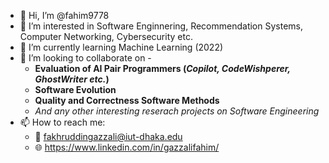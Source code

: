 - 👋 Hi, I’m @fahim9778
- 👀 I’m interested in Software Enginnering, Recommendation Systems, Computer Networking, Cybersecurity etc.
- 🌱 I’m currently learning Machine Learning (2022)
- 💞️ I’m looking to collaborate on -
  - **Evaluation of AI Pair Programmers (*Copilot, CodeWishperer, GhostWriter etc.*)** 
  - **Software Evolution**
  - **Quality and Correctness Software Methods**
  - *And any other interesting reserach projects on Software Engineering*
- 📫 How to reach me: 
  - 📧 fakhruddingazzali@iut-dhaka.edu
  - 🌐 https://www.linkedin.com/in/gazzalifahim/

<!---
fahim9778/fahim9778 is a ✨ special ✨ repository because its `README.md` (this file) appears on your GitHub profile.
You can click the Preview link to take a look at your changes.
--->
